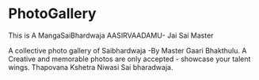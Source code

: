 # PhotoGallery
This is A MangaSaiBhardwaja AASIRVAADAMU- Jai Sai Master

A collective photo gallery of Saibhardwaja -By Master Gaari Bhakthulu.
A Creative and memorable photos are only accepted - showcase your talent wings.
Thapovana Kshetra Niwasi Sai bharadwaja.
